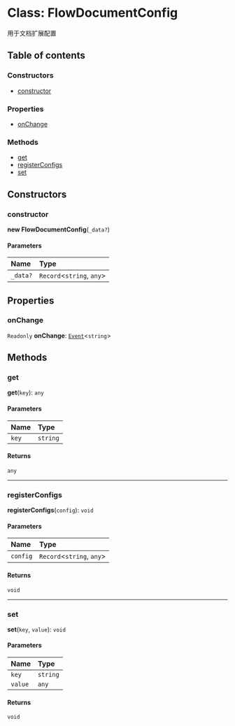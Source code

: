 # Class: FlowDocumentConfig

用于文档扩展配置

## Table of contents

### Constructors

* [constructor](/auto-docs/editor/classes/FlowDocumentConfig.md#constructor)

### Properties

* [onChange](/auto-docs/editor/classes/FlowDocumentConfig.md#onchange)

### Methods

* [get](/auto-docs/editor/classes/FlowDocumentConfig.md#get)
* [registerConfigs](/auto-docs/editor/classes/FlowDocumentConfig.md#registerconfigs)
* [set](/auto-docs/editor/classes/FlowDocumentConfig.md#set)

## Constructors

### constructor

**new FlowDocumentConfig**(`_data?`)

#### Parameters

| Name | Type |
| :------ | :------ |
| `_data?` | `Record`<`string`, `any`> |

## Properties

### onChange

`Readonly` **onChange**: [`Event`](/auto-docs/editor/interfaces/Event-1.md)<`string`>

## Methods

### get

**get**(`key`): `any`

#### Parameters

| Name | Type |
| :------ | :------ |
| `key` | `string` |

#### Returns

`any`

***

### registerConfigs

**registerConfigs**(`config`): `void`

#### Parameters

| Name | Type |
| :------ | :------ |
| `config` | `Record`<`string`, `any`> |

#### Returns

`void`

***

### set

**set**(`key`, `value`): `void`

#### Parameters

| Name | Type |
| :------ | :------ |
| `key` | `string` |
| `value` | `any` |

#### Returns

`void`
